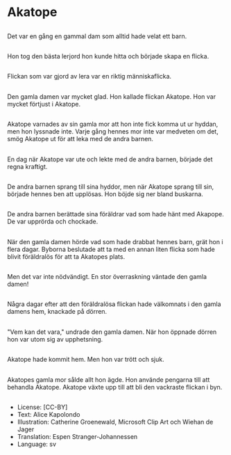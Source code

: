# Akatope

##
Det var en gång en gammal dam som alltid hade velat ett barn.

##
Hon tog den bästa lerjord hon kunde hitta och började skapa en flicka.

##
Flickan som var gjord av lera var en riktig människaflicka.

##
Den gamla damen var mycket glad. Hon kallade flickan Akatope. Hon var mycket förtjust i Akatope.

##
Akatope varnades av sin gamla mor att hon inte fick komma ut ur hyddan, men hon lyssnade inte. Varje gång hennes mor inte var medveten om det, smög Akatope ut för att leka med de andra barnen.

##
En dag när Akatope var ute och lekte med de andra barnen, började det regna kraftigt.

##

De andra barnen sprang till sina hyddor, men när Akatope sprang till sin, började hennes ben att upplösas. Hon böjde sig ner bland buskarna.

##
De andra barnen berättade sina föräldrar vad som hade hänt med Akapope. De var upprörda och chockade.

##
När den gamla damen hörde vad som hade drabbat hennes barn, grät hon i flera dagar. Byborna  beslutade att ta med en annan liten flicka som hade blivit föräldralös för att ta Akatopes plats.

##
Men det var inte nödvändigt. En stor överraskning väntade den gamla damen!

##
Några dagar efter att den föräldralösa flickan hade välkomnats i den gamla damens hem, knackade på dörren.

##
"Vem kan det vara," undrade den gamla damen. När hon öppnade dörren hon var utom sig av upphetsning.

##
Akatope hade kommit hem. Men hon var trött och sjuk.

##
Akatopes gamla mor sålde allt hon ägde. Hon använde pengarna till att behandla Akatope. Akatope växte upp till att bli den vackraste flickan i byn.

##
* License: [CC-BY]
* Text: Alice Kapolondo
* Illustration: Catherine Groenewald, Microsoft Clip Art och Wiehan de Jager
* Translation: Espen Stranger-Johannessen
* Language: sv
